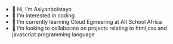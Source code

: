 - 👋 Hi, I’m Asiyanbolatayo
- 👀 I’m interested in coding
- 🌱 I’m currently learning Cloud Egineering at Alt School Africa
- 💞️ I’m looking to collaborate on projects relating to html,css and javascript programming language

<!---
bibitayo96/bibitayo96 is a ✨ special ✨ repository because its `README.md` (this file) appears on your GitHub profile.
You can click the Preview link to take a look at your changes.
--->
